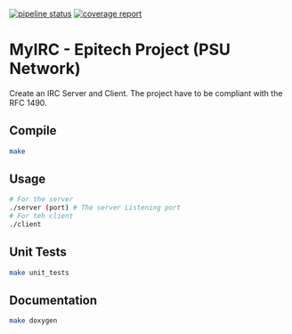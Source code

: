 [![pipeline status](https://gitlab.com/hugon-epitech/myirc/badges/master/pipeline.svg)](https://gitlab.com/hugon-epitech/myirc/commits/master)
[![coverage report](https://gitlab.com/hugon-epitech/myirc/badges/master/coverage.svg)](https://gitlab.com/hugon-epitech/myirc/commits/master)

# MyIRC - Epitech Project (PSU Network)

Create an IRC Server and Client.
The project have to be compliant with the RFC 1490.

## Compile
```bash
make
```

## Usage
```bash
# For the server
./server (port) # The server Listening port
# For teh client
./client
```

## Unit Tests
```bash
make unit_tests
```

## Documentation
```bash
make doxygen
```
